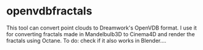 # openvdbfractals

This tool can convert point clouds to Dreamwork's OpenVDB format. I use it for converting fractals made in Mandelbulb3D to Cinema4D and render the fractals using Octane. To do: check if it also works in Blender....

